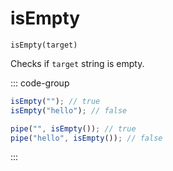 # isEmpty

`isEmpty(target)`

Checks if `target` string is empty.

::: code-group

```ts [data-first]
isEmpty(""); // true
isEmpty("hello"); // false
```

```ts [data-last]
pipe("", isEmpty()); // true
pipe("hello", isEmpty()); // false
```

:::
